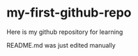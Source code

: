 # my-first-github-repo
Here is my github repository for learning

README.md was just edited manually
